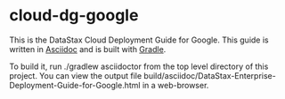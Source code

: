 cloud-dg-google
===============

This is the DataStax Cloud Deployment Guide for Google.  This guide is written in [Asciidoc](http://www.methods.co.nz/asciidoc/) and is built with [Gradle](http://www.gradle.org).

To build it, run ./gradlew asciidoctor from the top level directory of this project.  You can view the output file build/asciidoc/DataStax-Enterprise-Deployment-Guide-for-Google.html in a web-browser.
